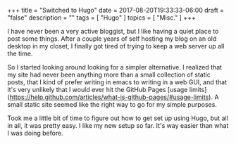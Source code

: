 +++
title = "Switched to Hugo"
date = 2017-08-20T19:33:33-06:00
draft = "false"
description = ""
tags = [ "Hugo" ]
topics = [ "Misc." ]
+++

I have never been a very active bloggist, but I like having a quiet place to
post some things. After a couple years of self hosting my blog on an old desktop
in my closet, I finally got tired of trying to keep a web server up all the
time.

So I started looking around looking for a simpler alternative. I realized that
my site had never been anything more than a small collection of static posts,
that I kind of prefer writing in emacs to writing in a web GUI, and that it's
very unlikely that I would ever hit the GitHub Pages [usage limits]
(https://help.github.com/articles/what-is-github-pages/#usage-limits). A small
static site seemed like the right way to go for my simple purposes.

Took me a little bit of time to figure out how to get set up using Hugo, but all
in all, it was pretty easy. I like my new setup so far. It's way easier than
what I was doing before.
